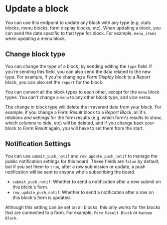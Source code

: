 # Update a block

You can use this endpoint to update any block with any type (e.g. stats blocks, menu blocks, form display blocks, etc). When updating a block, you can send the data specific to that type for block. For example, `menu_items` when updating a menu block.

## Change block type

You can change the type of a block, by sending editing the `type` field. If you're sending this field, you can also send the data related to the new type. For example, if you're changing a *Form Display* block to a *Report* block, you can also set the `report` for the block.

You can convert all the block types to each other, except for the `menu` block types. You can't change a `menu` to any other block type, and vice versa.

The change in block type will delete the irreverent data from your block. For example, if you change a *Form Result* block to a *Report Block*, all it's relations and settings for the form results (e.g. which form's results to show, which columns to hide, etc) will be deleted, and if you change back your block to *Form Result* again, you will have to set them from the start.

## Notification Settings

You can use `submit_push_notif` and `row_update_push_notif` to manage the public notification settings for this board. These fields are `false` by default, but if you set them to `true`, after a row submission or update, a push notification will be sent to anyone who's subscribing the board.

- `submit_push_notif`: Whether to send a notification after a new submit on this block's form.
- `row_update_push_notif`: Whether to send a notification after a row on this block's form is updated.

Although this setting can be set on all blocks, this only works for the blocks that are connected to a form. For example, `Form Result Block` or `Kanban Block`.
